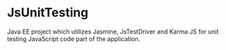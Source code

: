 JsUnitTesting
=============

Java EE project which utilizes Jasmine, JsTestDriver and Karma JS for unit testing JavaScript code part of the application.
